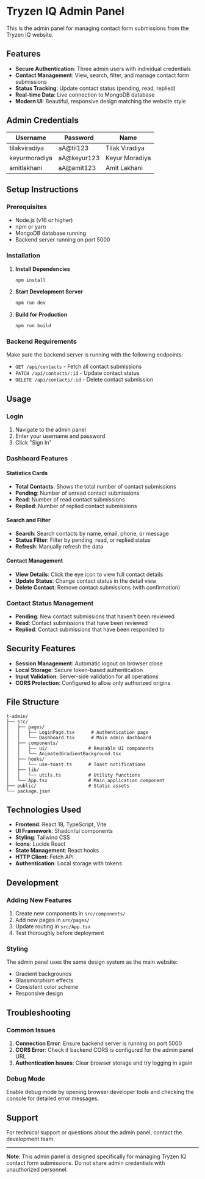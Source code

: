 # Tryzen IQ Admin Panel

This is the admin panel for managing contact form submissions from the Tryzen IQ website.

## Features

- **Secure Authentication**: Three admin users with individual credentials
- **Contact Management**: View, search, filter, and manage contact form submissions
- **Status Tracking**: Update contact status (pending, read, replied)
- **Real-time Data**: Live connection to MongoDB database
- **Modern UI**: Beautiful, responsive design matching the website style

## Admin Credentials

| Username | Password | Name |
|----------|----------|------|
| tilakviradiya | aA@til123 | Tilak Viradiya |
| keyurmoradiya | aA@keyur123 | Keyur Moradiya |
| amitlakhani | aA@amit123 | Amit Lakhani |

## Setup Instructions

### Prerequisites

- Node.js (v16 or higher)
- npm or yarn
- MongoDB database running
- Backend server running on port 5000

### Installation

1. **Install Dependencies**
   ```bash
   npm install
   ```

2. **Start Development Server**
   ```bash
   npm run dev
   ```

3. **Build for Production**
   ```bash
   npm run build
   ```

### Backend Requirements

Make sure the backend server is running with the following endpoints:

- `GET /api/contacts` - Fetch all contact submissions
- `PATCH /api/contacts/:id` - Update contact status
- `DELETE /api/contacts/:id` - Delete contact submission

## Usage

### Login
1. Navigate to the admin panel
2. Enter your username and password
3. Click "Sign In"

### Dashboard Features

#### Statistics Cards
- **Total Contacts**: Shows the total number of contact submissions
- **Pending**: Number of unread contact submissions
- **Read**: Number of read contact submissions
- **Replied**: Number of replied contact submissions

#### Search and Filter
- **Search**: Search contacts by name, email, phone, or message
- **Status Filter**: Filter by pending, read, or replied status
- **Refresh**: Manually refresh the data

#### Contact Management
- **View Details**: Click the eye icon to view full contact details
- **Update Status**: Change contact status in the detail view
- **Delete Contact**: Remove contact submissions (with confirmation)

### Contact Status Management

- **Pending**: New contact submissions that haven't been reviewed
- **Read**: Contact submissions that have been reviewed
- **Replied**: Contact submissions that have been responded to

## Security Features

- **Session Management**: Automatic logout on browser close
- **Local Storage**: Secure token-based authentication
- **Input Validation**: Server-side validation for all operations
- **CORS Protection**: Configured to allow only authorized origins

## File Structure

```
t-admin/
├── src/
│   ├── pages/
│   │   ├── LoginPage.tsx      # Authentication page
│   │   └── Dashboard.tsx      # Main admin dashboard
│   ├── components/
│   │   ├── ui/               # Reusable UI components
│   │   └── AnimatedGradientBackground.tsx
│   ├── hooks/
│   │   └── use-toast.ts      # Toast notifications
│   ├── lib/
│   │   └── utils.ts          # Utility functions
│   └── App.tsx               # Main application component
├── public/                   # Static assets
└── package.json
```

## Technologies Used

- **Frontend**: React 18, TypeScript, Vite
- **UI Framework**: Shadcn/ui components
- **Styling**: Tailwind CSS
- **Icons**: Lucide React
- **State Management**: React hooks
- **HTTP Client**: Fetch API
- **Authentication**: Local storage with tokens

## Development

### Adding New Features

1. Create new components in `src/components/`
2. Add new pages in `src/pages/`
3. Update routing in `src/App.tsx`
4. Test thoroughly before deployment

### Styling

The admin panel uses the same design system as the main website:
- Gradient backgrounds
- Glassmorphism effects
- Consistent color scheme
- Responsive design

## Troubleshooting

### Common Issues

1. **Connection Error**: Ensure backend server is running on port 5000
2. **CORS Error**: Check if backend CORS is configured for the admin panel URL
3. **Authentication Issues**: Clear browser storage and try logging in again

### Debug Mode

Enable debug mode by opening browser developer tools and checking the console for detailed error messages.

## Support

For technical support or questions about the admin panel, contact the development team.

---

**Note**: This admin panel is designed specifically for managing Tryzen IQ contact form submissions. Do not share admin credentials with unauthorized personnel.
